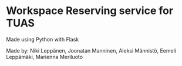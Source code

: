 # Workspace Reserving service for TUAS

Made using Python with Flask

Made by:
Niki Leppänen, 
Joonatan Manninen, 
Aleksi Männistö, 
Eemeli Leppämäki, 
Marienna Meriluoto
